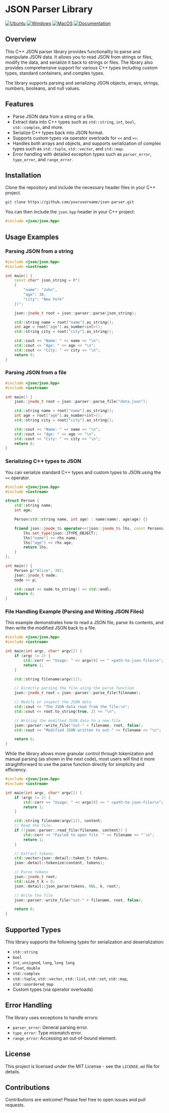 # JSON Parser Library

[![Ubuntu](https://github.com/Galfurian/json/actions/workflows/ubuntu.yml/badge.svg)](https://github.com/Galfurian/json/actions/workflows/ubuntu.yml)
[![Windows](https://github.com/Galfurian/json/actions/workflows/windows.yml/badge.svg)](https://github.com/Galfurian/json/actions/workflows/windows.yml)
[![MacOS](https://github.com/Galfurian/json/actions/workflows/macos.yml/badge.svg)](https://github.com/Galfurian/json/actions/workflows/macos.yml)
[![Documentation](https://github.com/Galfurian/json/actions/workflows/documentation.yml/badge.svg)](https://github.com/Galfurian/json/actions/workflows/documentation.yml)

## Overview

This C++ JSON parser library provides functionality to parse and manipulate JSON data. It allows you to read JSON from strings or files, modify the data, and serialize it back to strings or files. The library also provides comprehensive support for various C++ types including custom types, standard containers, and complex types.

The library supports parsing and serializing JSON objects, arrays, strings, numbers, booleans, and null values.

## Features

- Parse JSON data from a string or a file.
- Extract data into C++ types such as `std::string`, `int`, `bool`, `std::complex`, and more.
- Serialize C++ types back into JSON format.
- Supports custom types via operator overloads for `<<` and `>>`.
- Handles both arrays and objects, and supports serialization of complex types such as `std::tuple`, `std::vector`, and `std::map`.
- Error handling with detailed exception types such as `parser_error`, `type_error`, and `range_error`.

## Installation

Clone the repository and include the necessary header files in your C++ project.

```bash
git clone https://github.com/yourusername/json-parser.git
```

You can then include the `json.hpp` header in your C++ project:

```c++
#include <json/json.hpp>
```

## Usage Examples

### Parsing JSON from a string

```c++
#include <json/json.hpp>
#include <iostream>

int main() {
    const char* json_string = R"(
    {
        "name": "John",
        "age": 30,
        "city": "New York"
    })";

    json::jnode_t root = json::parser::parse(json_string);

    std::string name = root["name"].as_string();
    int age = root["age"].as_number<int>();
    std::string city = root["city"].as_string();

    std::cout << "Name: " << name << "\n";
    std::cout << "Age: " << age << "\n";
    std::cout << "City: " << city << "\n";
    return 0;
}
```

### Parsing JSON from a file

```c++
#include <json/json.hpp>
#include <iostream>

int main() {
    json::jnode_t root = json::parser::parse_file("data.json");

    std::string name = root["name"].as_string();
    int age = root["age"].as_number<int>();
    std::string city = root["city"].as_string();

    std::cout << "Name: " << name << "\n";
    std::cout << "Age: " << age << "\n";
    std::cout << "City: " << city << "\n";
    return 0;
}
```

### Serializing C++ types to JSON

You can serialize standard C++ types and custom types to JSON using the `<<` operator.

```c++
#include <json/json.hpp>
#include <iostream>

struct Person {
    std::string name;
    int age;

    Person(std::string name, int age) : name(name), age(age) {}

    friend json::jnode_t& operator<<(json::jnode_t& lhs, const Person& rhs) {
        lhs.set_type(json::JTYPE_OBJECT);
        lhs["name"] << rhs.name;
        lhs["age"] << rhs.age;
        return lhs;
    }
};

int main() {
    Person p("Alice", 30);
    json::jnode_t node;
    node << p;

    std::cout << node.to_string() << std::endl;
    return 0;
}
```

### File Handling Example (Parsing and Writing JSON Files)

This example demonstrates how to read a JSON file, parse its contents, and then
write the modified JSON back to a file.

```c++
#include <json/json.hpp>
#include <iostream>

int main(int argc, char* argv[]) {
    if (argc != 2) {
        std::cerr << "Usage: " << argv[0] << " <path-to-json-file>\n";
        return 1;
    }

    std::string filename(argv[1]);

    // Directly parsing the file using the parse function
    json::jnode_t root = json::parser::parse_file(filename);

    // Modify or inspect the JSON data
    std::cout << "The JSON data read from the file:\n";
    std::cout << root.to_string(true, 2) << "\n";

    // Writing the modified JSON data to a new file
    json::parser::write_file("out-" + filename, root, false);
    std::cout << "Modified JSON written to out-" << filename << "\n";

    return 0;
}
```

While the library allows more granular control through tokenization and manual
parsing (as shown in the next code), most users will find it more
straightforward to use the parse function directly for simplicity and
efficiency.

```c++
#include <json/json.hpp>
#include <iostream>

int main(int argc, char* argv[]) {
    if (argc != 2) {
        std::cerr << "Usage: " << argv[0] << " <path-to-json-file>\n";
        return 1;
    }

    std::string filename(argv[1]), content;
    // Read the file.
    if (!json::parser::read_file(filename, content)) {
        std::cerr << "Failed to open file `" << filename << "`\n";
        return 1;
    }

    // Extract tokens.
    std::vector<json::detail::token_t> tokens;
    json::detail::tokenize(content, tokens);

    // Parse tokens
    json::jnode_t root;
    std::size_t k = 0;
    json::detail::json_parse(tokens, 0UL, k, root);

    // Write the file
    json::parser::write_file("out-" + filename, root, false);

    return 0;
}
```

## Supported Types

This library supports the following types for serialization and deserialization:

- `std::string`
- `bool`
- `int`, `unsigned`, `long`, `long long`
- `float`, `double`
- `std::complex`
- `std::tuple`, `std::vector`, `std::list`, `std::set`, `std::map`, `std::unordered_map`
- Custom types (via operator overloads)

## Error Handling

The library uses exceptions to handle errors:

- `parser_error`: General parsing error.
- `type_error`: Type mismatch error.
- `range_error`: Accessing an out-of-bound element.

## License

This project is licensed under the MIT License - see the `LICENSE.md` file for details.

## Contributions

Contributions are welcome! Please feel free to open issues and pull requests.
